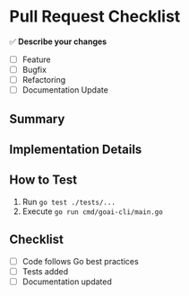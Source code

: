 # Pull Request Checklist

✅ **Describe your changes**  
- [ ] Feature
- [ ] Bugfix
- [ ] Refactoring
- [ ] Documentation Update

## **Summary**
<!-- Provide a short description of the changes made -->

## **Implementation Details**
<!-- Explain how the changes were implemented -->

## **How to Test**
1. Run `go test ./tests/...`
2. Execute `go run cmd/goai-cli/main.go`

## **Checklist**
- [ ] Code follows Go best practices
- [ ] Tests added
- [ ] Documentation updated
